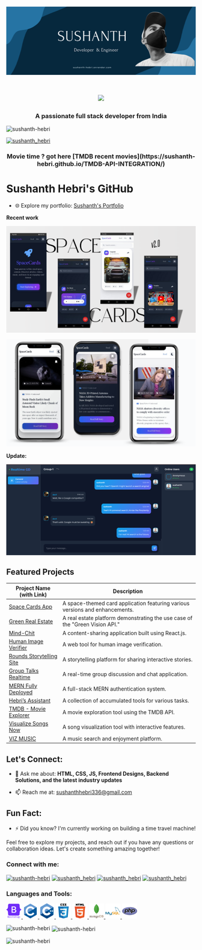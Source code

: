 ![MasterHead](sushanth-render.png)
<h1 align="center">
  <a href="https://git.io/typing-svg">
    <img src="https://readme-typing-svg.herokuapp.com/?lines=Hey,+There!+👋;I'm+Sushanth+Hebri....;.&center=true&size=30">
  </a>
</h1> 
<h3 align="center">A passionate full stack developer from India</h3>
<!-- <img align="right"alt="coding" width="400" height="500" src="sushanth-render.png"> -->
<p align="left">
  <img src="https://komarev.com/ghpvc/?username=sushanth-hebri&label=Profile%20views&color=0e75b6&style=flat" alt="sushanth-hebri" />
</p>

<p align="left">
  <a href="https://twitter.com/sushanth_hebri" target="blank">
    <img src="https://img.shields.io/twitter/follow/sushanth_hebri?logo=twitter&style=for-the-badge" alt="sushanth_hebri" />
  </a>
</p>
<h3 align="center"> Movie time ? got here [TMDB recent movies](https://sushanth-hebri.github.io/TMDB-API-INTEGRATION/)</h3>


# Sushanth Hebri's GitHub

- 🌐 Explore my portfolio: [Sushanth's Portfolio](https://sushanth-hebri.onrender.com/)

**Recent work**

![v2](https://github.com/Sushanth-Hebri/Sushanth-Hebri/blob/main/v2.png)

![v1](https://github.com/Sushanth-Hebri/Sushanth-Hebri/blob/main/v11.png)

**Update:**

![v1](https://github.com/Sushanth-Hebri/Sushanth-Hebri/blob/main/realgd.png)

## Featured Projects  

| **Project Name (with Link)** | **Description** |  
|-----------------------------|---------------|  
| [Space Cards App](https://github.com/Sushanth-Hebri/Spacecard-App-Versions-CP) | A space-themed card application featuring various versions and enhancements. |  
| [Green Real Estate](https://sushanth-hebri.github.io/Green-Estate_A_Real_Estate_Platform/) | A real estate platform demonstrating the use case of the "Green Vision API." |  
| [Mind-Chit](https://mind-chit.vercel.app) | A content-sharing application built using React.js. |  
| [Human Image Verifier](https://hebris-human-validations.onrender.com/) | A web tool for human image verification. |  
| [Rounds Storytelling Site](https://rounds.onrender.com/) | A storytelling platform for sharing interactive stories. |  
| [Group Talks Realtime](https://grouptalkk.onrender.com) | A real-time group discussion and chat application. |  
| [MERN Fully Deployed](https://sushanth-auth.onrender.com/sign-in/) | A full-stack MERN authentication system. |  
| [Hebri’s Assistant](https://sushanth-hebri.github.io/Hebri-s-Assistant---accumulated-tools-/) | A collection of accumulated tools for various tasks. |  
| [TMDB - Movie Explorer](https://sushanth-hebri.github.io/TMDB-API-INTEGRATION/) | A movie exploration tool using the TMDB API. |  
| [Visualize Songs Now](https://sushanth-hebri.github.io/Visualize-songs/) | A song visualization tool with interactive features. |  
| [VIZ MUSIC](https://sushanth-hebri.github.io/Viz-Music/) | A music search and enjoyment platform. |  



## Let's Connect:

- 💬 Ask me about: **HTML, CSS, JS, Frontend Designs, Backend Solutions, and the latest industry updates**

- 📫 Reach me at: [sushanthhebri336@gmail.com](mailto:sushanthhebri336@gmail.com)

## Fun Fact:

- ⚡ Did you know? I'm currently working on building a time travel machine!

Feel free to explore my projects, and reach out if you have any questions or collaboration ideas. Let's create something amazing together!



<h3 align="left">Connect with me:</h3>
<p align="left">
<a href="https://codepen.io/sushanth-hebri" target="blank"><img align="center" src="https://raw.githubusercontent.com/rahuldkjain/github-profile-readme-generator/master/src/images/icons/Social/codepen.svg" alt="sushanth-hebri" height="30" width="40" /></a>
<a href="https://twitter.com/sushanth_hebri" target="blank"><img align="center" src="https://raw.githubusercontent.com/rahuldkjain/github-profile-readme-generator/master/src/images/icons/Social/twitter.svg" alt="sushanth_hebri" height="30" width="40" /></a>
<a href="https://linkedin.com/in/sushanth_hebri" target="blank"><img align="center" src="https://raw.githubusercontent.com/rahuldkjain/github-profile-readme-generator/master/src/images/icons/Social/linked-in-alt.svg" alt="sushanth_hebri" height="30" width="40" /></a>
<a href="https://www.leetcode.com/sushanth_hebri" target="blank"><img align="center" src="https://raw.githubusercontent.com/rahuldkjain/github-profile-readme-generator/master/src/images/icons/Social/leet-code.svg" alt="sushanth_hebri" height="30" width="40" /></a>
</p>

<h3 align="left">Languages and Tools:</h3>
<p align="left"> <a href="https://getbootstrap.com" target="_blank" rel="noreferrer"> <img src="https://raw.githubusercontent.com/devicons/devicon/master/icons/bootstrap/bootstrap-plain-wordmark.svg" alt="bootstrap" width="40" height="40"/> </a> <a href="https://www.cprogramming.com/" target="_blank" rel="noreferrer"> <img src="https://raw.githubusercontent.com/devicons/devicon/master/icons/c/c-original.svg" alt="c" width="40" height="40"/> </a> <a href="https://www.w3schools.com/cpp/" target="_blank" rel="noreferrer"> <img src="https://raw.githubusercontent.com/devicons/devicon/master/icons/cplusplus/cplusplus-original.svg" alt="cplusplus" width="40" height="40"/> </a> <a href="https://www.w3schools.com/css/" target="_blank" rel="noreferrer"> <img src="https://raw.githubusercontent.com/devicons/devicon/master/icons/css3/css3-original-wordmark.svg" alt="css3" width="40" height="40"/> </a> <a href="https://www.w3.org/html/" target="_blank" rel="noreferrer"> <img src="https://raw.githubusercontent.com/devicons/devicon/master/icons/html5/html5-original-wordmark.svg" alt="html5" width="40" height="40"/> </a> <a href="https://www.mongodb.com/" target="_blank" rel="noreferrer"> <img src="https://raw.githubusercontent.com/devicons/devicon/master/icons/mongodb/mongodb-original-wordmark.svg" alt="mongodb" width="40" height="40"/> </a> <a href="https://www.mysql.com/" target="_blank" rel="noreferrer"> <img src="https://raw.githubusercontent.com/devicons/devicon/master/icons/mysql/mysql-original-wordmark.svg" alt="mysql" width="40" height="40"/> </a> <a href="https://www.php.net" target="_blank" rel="noreferrer"> <img src="https://raw.githubusercontent.com/devicons/devicon/master/icons/php/php-original.svg" alt="php" width="40" height="40"/> </a> </p>

<p><img align="left" src="https://github-readme-stats.vercel.app/api/top-langs?username=sushanth-hebri&show_icons=true&locale=en&layout=compact" alt="sushanth-hebri" /></p>

<p>&nbsp;<img align="center" src="https://github-readme-stats.vercel.app/api?username=sushanth-hebri&show_icons=true&locale=en" alt="sushanth-hebri" /></p>

<p><img align="center" src="https://github-readme-streak-stats.herokuapp.com/?user=sushanth-hebri&" alt="sushanth-hebri" /></p>



